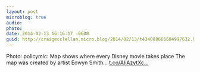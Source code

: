 ```yaml
---
layout: post
microblog: true
audio: 
photo: 
date: 2014-02-13 16:16:17 -0600
guid: http://craigmcclellan.micro.blog/2014/02/13/t434088666684997632.html
---
```

Photo: policymic: Map shows where every Disney movie takes place The map was created by artist Eowyn Smith... [t.co/AIiAzytXc...](http://t.co/AIiAzytXcQ)
